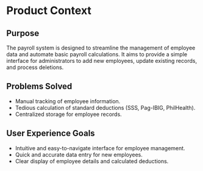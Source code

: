 # Product Context

## Purpose
The payroll system is designed to streamline the management of employee data and automate basic payroll calculations. It aims to provide a simple interface for administrators to add new employees, update existing records, and process deletions.

## Problems Solved
- Manual tracking of employee information.
- Tedious calculation of standard deductions (SSS, Pag-IBIG, PhilHealth).
- Centralized storage for employee records.

## User Experience Goals
- Intuitive and easy-to-navigate interface for employee management.
- Quick and accurate data entry for new employees.
- Clear display of employee details and calculated deductions.
